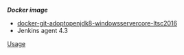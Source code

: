 ***Docker image***
- [docker-git-adoptopenjdk8-windowsservercore-ltsc2016](../../../docker-git-adoptopenjdk8-windowsservercore-ltsc2016)
- Jenkins agent 4.3

[Usage](https://githum.com/JonCubed/docker-jenkins-jnlp-slave-windows)
